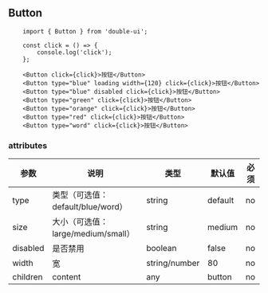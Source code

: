 ## Button

```tsx
    import { Button } from 'double-ui';

    const click = () => {
        console.log('click');
    };

    <Button click={click}>按钮</Button>
    <Button type="blue" loading width={120} click={click}>按钮</Button>
    <Button type="blue" disabled click={click}>按钮</Button>
    <Button type="green" click={click}>按钮</Button>
    <Button type="orange" click={click}>按钮</Button>
    <Button type="red" click={click}>按钮</Button>
    <Button type="word" click={click}>按钮</Button>
```

### attributes
| 参数     | 说明  | 类型    | 默认值  | 必须    |
| ------- | ---- | ------ | ------- | ------ |
| type    | 类型（可选值：default/blue/word） | string | default | no     |
| size   | 大小（可选值：large/medium/small） | string | medium | no |
| disabled   | 是否禁用 | boolean | false | no   |
| width   | 宽 | string/number | 80 | no   |
| children   | content | any | button | no   |
